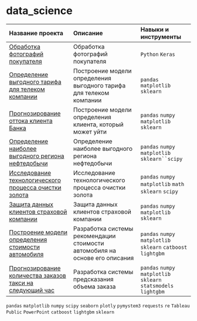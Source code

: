 

# data_science
| Название проекта | Описание | Навыки и инструменты | 
| :---------------------- | :---------------------- | :---------------------- |
| [Обработка фотографий покупателя](https://github.com/KseniyaCherednikova/data_science/blob/main/age_determination/age_determination.ipynb "Обработка фотографий покупателя")| Обработка фотографий покупателя| `Python` `Keras`|
| [Определение выгодного тарифа для телеком компании](https://github.com/KseniyaCherednikova/data_science/blob/main/tariff/tariff.ipynb "Определение выгодного тарифа для телеком компании")| Построение модели определения выгодного тарифа для телеком компании| `pandas` `matplotlib` `sklearn`|
| [Прогнозирование оттока клиента Банка](https://github.com/KseniyaCherednikova/data_science/blob/main/churn/churn.ipynb "Прогнозирование оттока клиента Банка")| Построение модели определения клиента, который может уйти| `pandas` `numpy` `matplotlib` `sklearn`|
| [Определение наиболее выгодного региона нефтедобычи](https://github.com/KseniyaCherednikova/data_science/blob/main/well_locations/well_locations.ipynb "Определение наиболее выгодного региона нефтедобычи")| Определение наиболее выгодного региона нефтедобычи| `pandas` `numpy` `matplotlib` `sklearn``scipy`|
| [Исследование технологического процесса очистки золота](https://github.com/KseniyaCherednikova/data_science/blob/main/gold_ore/gold_ore_2.ipynb "Исследование технологического процесса очистки золота")| Исследование технологического процесса очистки золота | `pandas` `numpy` `matplotlib` `math` `sklearn` `scipy`|
| [Защита данных клиентов страховой компании](https://github.com/KseniyaCherednikova/data_science/blob/main/personal_data_protection/personal_data_protection.ipynb "Исследование технологического процесса очистки золота")| Защита данных клиентов страховой компании | `pandas` `numpy` `matplotlib` `sklearn` |
| [Построение модели определения стоимости автомобиля](https://github.com/KseniyaCherednikova/data_science/blob/main/car_cost/car_cost.ipynb "Построение модели определения стоимости автомобиля")| Разработка системы рекомендации стоимости автомобиля на основе его описания | `pandas` `numpy` `matplotlib` `sklearn` `catboost` `lightgbm` |
| [Прогнозирование количества заказов такси на следующий час](https://github.com/KseniyaCherednikova/data_science/blob/main/taxi/taxi.ipynb "Прогнозирование количества заказов такси на следующий час")| Разработка системы предсказания объема заказа | `pandas` `numpy` `matplotlib` `sklearn` `statsmodels` `lightgbm` |



`pandas` `matplotlib` `numpy` `scipy` `seaborn` `plotly` `pymystem3` `requests` `re` `Tableau Public` `PowerPoint` `catboost` `lightgbm`
`sklearn`
